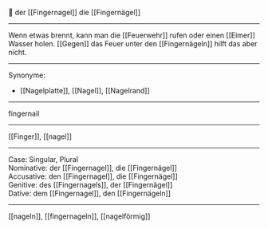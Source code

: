 🔵 der [[Fingernagel]]
die [[Fingernägel]]

---

Wenn etwas brennt, kann man die [[Feuerwehr]] rufen oder einen [[Eimer]] Wasser holen. [[Gegen]] das Feuer unter den [[Fingernägeln]] hilft das aber nicht.

---

Synonyme:

- [[Nagelplatte]], [[Nagel]], [[Nagelrand]]

---

fingernail

---

[[Finger]], [[nagel]]

---

Case: Singular, Plural  
Nominative: der [[Fingernagel]], die [[Fingernägel]]  
Accusative: den [[Fingernagel]], die [[Fingernägel]]  
Genitive: des [[Fingernagels]], der [[Fingernägel]]  
Dative: dem [[Fingernagel]], den [[Fingernägeln]]

---

[[nageln]], [[fingernageln]], [[nagelförmig]]
